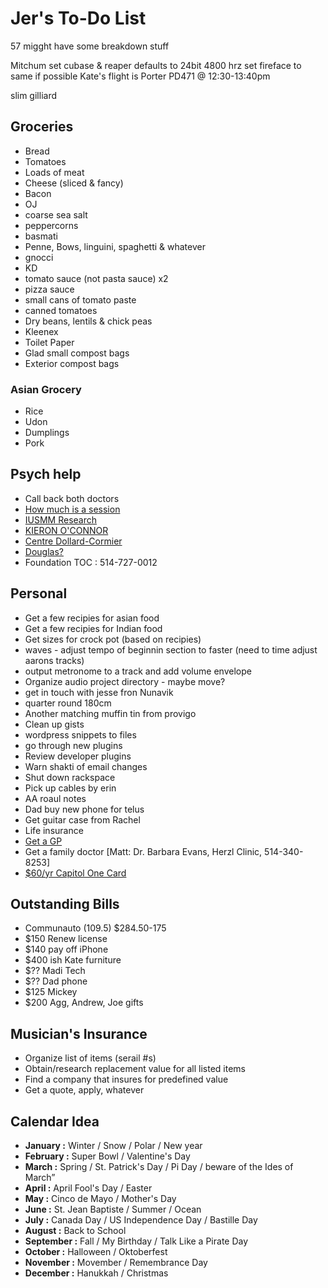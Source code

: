 # Jer's To-Do List

57 migght have some breakdown stuff


Mitchum
set cubase & reaper defaults to 24bit 4800 hrz
set fireface to same if possible
Kate's flight is Porter PD471 @ 12:30-13:40pm


slim gilliard 

## Groceries

- Bread
- Tomatoes
- Loads of meat
- Cheese (sliced & fancy)
- Bacon
- OJ
- coarse sea salt
- peppercorns
- basmati
- Penne, Bows, linguini, spaghetti & whatever
- gnocci
- KD
- tomato sauce (not pasta sauce) x2
- pizza sauce
- small cans of tomato paste
- canned tomatoes
- Dry beans, lentils & chick peas
- Kleenex
- Toilet Paper
- Glad small compost bags
- Exterior compost bags

### Asian Grocery

- Rice
- Udon
- Dumplings
- Pork

## Psych help

- Call back both doctors
- [How much is a session](http://objectif-couple.com)
- [IUSMM Research](http://www.iusmm.ca/research.html)
- [KIERON O'CONNOR](http://www.iusmm.ca/kieronoconnor.html)
- [Centre Dollard-Cormier](http://dependancemontreal.ca/programmes-et-services/adultes)
- [Douglas?](http://www.douglas.qc.ca/?locale=en)
- Foundation TOC : 514-727-0012

## Personal

- Get a few recipies for asian food
- Get a few recipies for Indian food
- Get sizes for crock pot (based on recipies)
- waves - adjust tempo of beginnin section to faster (need to time adjust aarons tracks)
- output metronome to a track and add volume envelope
- Organize audio project directory - maybe move?
- get in touch with jesse fron Nunavik
- quarter round 180cm
- Another matching muffin tin from provigo
- Clean up gists
- wordpress snippets to files
- go through new plugins
- Review developer plugins
- Warn shakti of email changes
- Shut down rackspace
- Pick up cables by erin
- AA roaul notes
- Dad buy new phone for telus
- Get guitar case from Rachel
- Life insurance
- [Get a GP](http://gamf.gouv.qc.ca/index_en.html)
- Get a family doctor [Matt: Dr. Barbara Evans, Herzl Clinic, 514-340-8253]
- [$60/yr Capitol One Card](http://bit.ly/28Os44b)

## Outstanding Bills

- Communauto (109.5) $284.50-175
- $150 Renew license
- $140 pay off iPhone
- $400 ish Kate furniture
- $?? Madi Tech
- $?? Dad phone
- $125 Mickey
- $200 Agg, Andrew, Joe gifts

## Musician's Insurance

- Organize list of items (serail #s)
- Obtain/research replacement value for all listed items
- Find a company that insures for predefined value
- Get a quote, apply, whatever

## Calendar Idea

- **January :** Winter / Snow / Polar / New year
- **February :** Super Bowl / Valentine's Day
- **March :** Spring / St. Patrick's Day / Pi Day / beware of the Ides of March”
- **April :** April Fool's Day / Easter
- **May :** Cinco de Mayo / Mother's Day
- **June :** St. Jean Baptiste / Summer / Ocean
- **July :** Canada Day / US Independence Day / Bastille Day
- **August :** Back to School
- **September :** Fall / My Birthday / Talk Like a Pirate Day
- **October :** Halloween / Oktoberfest
- **November :** Movember / Remembrance Day
- **December :** Hanukkah / Christmas
